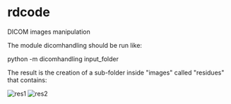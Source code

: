 # rdcode
DICOM images manipulation 


The module dicomhandling should be run like: 

python -m dicomhandling input_folder

The result is the creation of a sub-folder inside "images" called "residues" that contains:


![res1](https://user-images.githubusercontent.com/99023136/152763857-30f10135-08f0-4648-b456-e2c46fb5b68b.jpeg)
![res2](https://user-images.githubusercontent.com/99023136/152763861-11a3b9d4-ea2f-4811-bd85-9840821069b9.jpeg)



